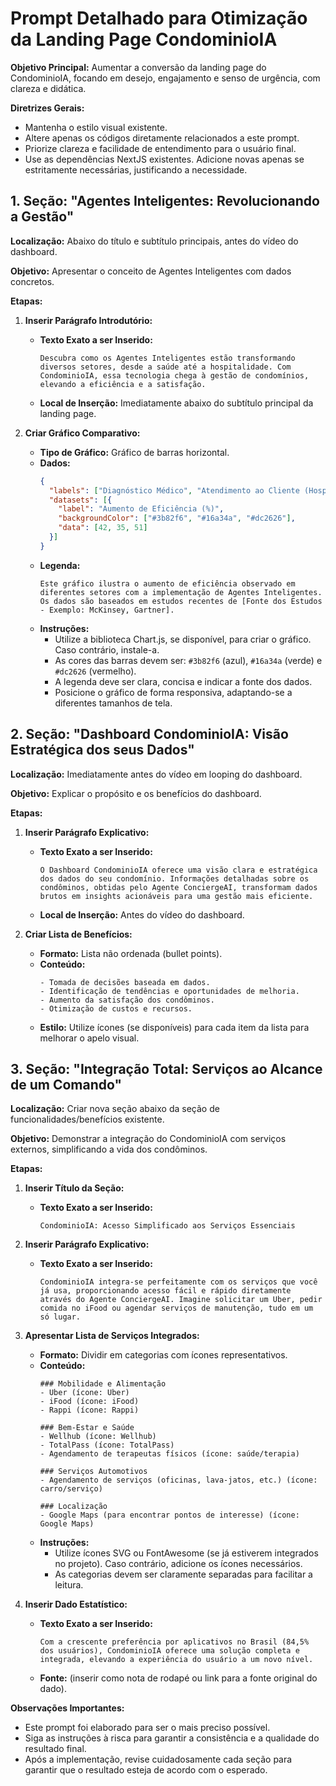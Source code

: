 # Prompt Detalhado para Otimização da Landing Page CondominioIA

**Objetivo Principal:** Aumentar a conversão da landing page do CondominioIA, focando em desejo, engajamento e senso de urgência, com clareza e didática.

**Diretrizes Gerais:**

*   Mantenha o estilo visual existente.
*   Altere apenas os códigos diretamente relacionados a este prompt.
*   Priorize clareza e facilidade de entendimento para o usuário final.
*   Use as dependências NextJS existentes. Adicione novas apenas se estritamente necessárias, justificando a necessidade.

## 1. Seção: "Agentes Inteligentes: Revolucionando a Gestão"

**Localização:** Abaixo do título e subtítulo principais, antes do vídeo do dashboard.

**Objetivo:** Apresentar o conceito de Agentes Inteligentes com dados concretos.

**Etapas:**

1.  **Inserir Parágrafo Introdutório:**
    *   **Texto Exato a ser Inserido:**
        ```
        Descubra como os Agentes Inteligentes estão transformando diversos setores, desde a saúde até a hospitalidade. Com CondominioIA, essa tecnologia chega à gestão de condomínios, elevando a eficiência e a satisfação.
        ```
    *   **Local de Inserção:** Imediatamente abaixo do subtítulo principal da landing page.

2.  **Criar Gráfico Comparativo:**
    *   **Tipo de Gráfico:** Gráfico de barras horizontal.
    *   **Dados:**
        ```json
        {
          "labels": ["Diagnóstico Médico", "Atendimento ao Cliente (Hospitalidade)", "Análise Financeira"],
          "datasets": [{
            "label": "Aumento de Eficiência (%)",
            "backgroundColor": ["#3b82f6", "#16a34a", "#dc2626"],
            "data": [42, 35, 51]
          }]
        }
        ```
    *   **Legenda:**
        ```
        Este gráfico ilustra o aumento de eficiência observado em diferentes setores com a implementação de Agentes Inteligentes. Os dados são baseados em estudos recentes de [Fonte dos Estudos - Exemplo: McKinsey, Gartner].
        ```
    *   **Instruções:**
        *   Utilize a biblioteca Chart.js, se disponível, para criar o gráfico. Caso contrário, instale-a.
        *   As cores das barras devem ser: `#3b82f6` (azul), `#16a34a` (verde) e `#dc2626` (vermelho).
        *   A legenda deve ser clara, concisa e indicar a fonte dos dados.
        *   Posicione o gráfico de forma responsiva, adaptando-se a diferentes tamanhos de tela.

## 2. Seção: "Dashboard CondominioIA: Visão Estratégica dos seus Dados"

**Localização:** Imediatamente antes do vídeo em looping do dashboard.

**Objetivo:** Explicar o propósito e os benefícios do dashboard.

**Etapas:**

1.  **Inserir Parágrafo Explicativo:**
    *   **Texto Exato a ser Inserido:**
        ```
        O Dashboard CondominioIA oferece uma visão clara e estratégica dos dados do seu condomínio. Informações detalhadas sobre os condôminos, obtidas pelo Agente ConciergeAI, transformam dados brutos em insights acionáveis para uma gestão mais eficiente.
        ```
    *   **Local de Inserção:** Antes do vídeo do dashboard.

2.  **Criar Lista de Benefícios:**
    *   **Formato:** Lista não ordenada (bullet points).
    *   **Conteúdo:**
        ```
        - Tomada de decisões baseada em dados.
        - Identificação de tendências e oportunidades de melhoria.
        - Aumento da satisfação dos condôminos.
        - Otimização de custos e recursos.
        ```
    *   **Estilo:** Utilize ícones (se disponíveis) para cada item da lista para melhorar o apelo visual.

## 3. Seção: "Integração Total: Serviços ao Alcance de um Comando"

**Localização:** Criar nova seção abaixo da seção de funcionalidades/benefícios existente.

**Objetivo:** Demonstrar a integração do CondominioIA com serviços externos, simplificando a vida dos condôminos.

**Etapas:**

1.  **Inserir Título da Seção:**
    *   **Texto Exato a ser Inserido:**
        ```
        CondominioIA: Acesso Simplificado aos Serviços Essenciais
        ```

2.  **Inserir Parágrafo Explicativo:**
    *   **Texto Exato a ser Inserido:**
        ```
        CondominioIA integra-se perfeitamente com os serviços que você já usa, proporcionando acesso fácil e rápido diretamente através do Agente ConciergeAI. Imagine solicitar um Uber, pedir comida no iFood ou agendar serviços de manutenção, tudo em um só lugar.
        ```

3.  **Apresentar Lista de Serviços Integrados:**
    *   **Formato:** Dividir em categorias com ícones representativos.
    *   **Conteúdo:**
        ```
        ### Mobilidade e Alimentação
        - Uber (ícone: Uber)
        - iFood (ícone: iFood)
        - Rappi (ícone: Rappi)

        ### Bem-Estar e Saúde
        - Wellhub (ícone: Wellhub)
        - TotalPass (ícone: TotalPass)
        - Agendamento de terapeutas físicos (ícone: saúde/terapia)

        ### Serviços Automotivos
        - Agendamento de serviços (oficinas, lava-jatos, etc.) (ícone: carro/serviço)

        ### Localização
        - Google Maps (para encontrar pontos de interesse) (ícone: Google Maps)
        ```
    *   **Instruções:**
        *   Utilize ícones SVG ou FontAwesome (se já estiverem integrados no projeto). Caso contrário, adicione os ícones necessários.
        *   As categorias devem ser claramente separadas para facilitar a leitura.

4.  **Inserir Dado Estatístico:**
    *   **Texto Exato a ser Inserido:**
        ```
        Com a crescente preferência por aplicativos no Brasil (84,5% dos usuários), CondominioIA oferece uma solução completa e integrada, elevando a experiência do usuário a um novo nível.
        ```
    *   **Fonte:** (inserir como nota de rodapé ou link para a fonte original do dado).

**Observações Importantes:**

*   Este prompt foi elaborado para ser o mais preciso possível.
*   Siga as instruções à risca para garantir a consistência e a qualidade do resultado final.
*   Após a implementação, revise cuidadosamente cada seção para garantir que o resultado esteja de acordo com o esperado.

```
